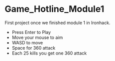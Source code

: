 # Game_Hotline_Module1
First project once we finished module 1 in Ironhack.
- Press Enter to Play
- Move your mouse to aim
- WASD to move
- Space for 360 attack
- Each 25 kills you get one 360 attack
